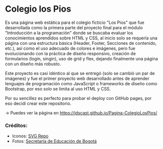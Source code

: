 # Colegio los Pios
Es una página web estática para el colegio ficticio "Los Pios" que fue desarrollada como la primera parte del proyecto final para el módulo "Introducción a la programación" donde se buscaba evaluar los conocimientos aprendidos sobre HTML y CSS, al inicio solo se requería una página con una estructura básica (Header, Footer, Secciones de contenido, etc.), así como el uso adecuado de colores e imágenes, pero fue evolucionando con la práctica de diseño responsivo, creación de formularios (login, singin), uso de grid y flex, dejando finalmente una página con un diseño más robusto.

Este proyecto es casi idéntico al que se entregó (solo se cambió un par de imágenes) y fue el primer proyecto web desarrollado antes de aprender lenguajes de programación como JavaScript o frameworks de diseño como Bootstrap, por eso solo se limita al uso HTML y CSS.

Por su sencillez es perfecto para probar el deploy con GitHub pages, por eso decidí crear este repositorio. 

-> Puedes ver la página en https://jdscast.github.io/Pagina-ColegioLosPios/ 

### Créditos:  
 - Iconos: [SVG Repo](https://www.svgrepo.com/)  
 - Fotos: [Secretaría de Educación de Bogotá](https://www.educacionbogota.edu.co/)